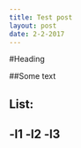 ```yaml
---
title: Test post
layout: post
date: 2-2-2017
---
```


#Heading

##Some text

List:
---
-l1
-l2
-l3
---
